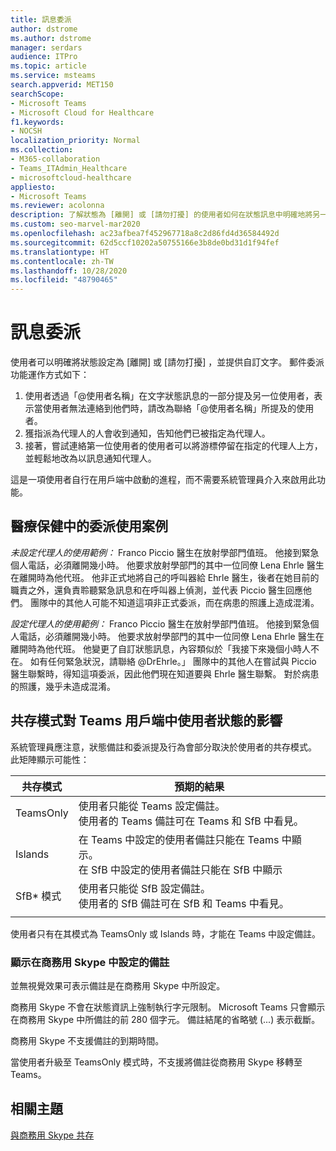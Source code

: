 ```yaml
---
title: 訊息委派
author: dstrome
ms.author: dstrome
manager: serdars
audience: ITPro
ms.topic: article
ms.service: msteams
search.appverid: MET150
searchScope:
- Microsoft Teams
- Microsoft Cloud for Healthcare
f1.keywords:
- NOCSH
localization_priority: Normal
ms.collection:
- M365-collaboration
- Teams_ITAdmin_Healthcare
- microsoftcloud-healthcare
appliesto:
- Microsoft Teams
ms.reviewer: acolonna
description: 了解狀態為 [離開] 或 [請勿打擾] 的使用者如何在狀態訊息中明確地將另一個使用者設定為代理人。
ms.custom: seo-marvel-mar2020
ms.openlocfilehash: ac23afbea7f452967718a8c2d86fd4d36584492d
ms.sourcegitcommit: 62d5ccf10202a50755166e3b8de0bd31d1f94fef
ms.translationtype: HT
ms.contentlocale: zh-TW
ms.lasthandoff: 10/28/2020
ms.locfileid: "48790465"
---
```

# <a name="message-delegation"></a>訊息委派

使用者可以明確將狀態設定為 [離開] 或 [請勿打擾] ，並提供自訂文字。 郵件委派功能運作方式如下：

1. 使用者透過「@使用者名稱」在文字狀態訊息的一部分提及另一位使用者，表示當使用者無法連絡到他們時，請改為聯絡「@使用者名稱」所提及的使用者。
2. 獲指派為代理人的人會收到通知，告知他們已被指定為代理人。
3. 接著，嘗試連絡第一位使用者的使用者可以將游標停留在指定的代理人上方，並輕鬆地改為以訊息通知代理人。  

這是一項使用者自行在用戶端中啟動的進程，而不需要系統管理員介入來啟用此功能。 

## <a name="delegation-use-scenario-in-healthcare"></a>醫療保健中的委派使用案例

*未設定代理人的使用範例：* Franco Piccio 醫生在放射學部門值班。 他接到緊急個人電話，必須離開幾小時。 他要求放射學部門的其中一位同僚 Lena Ehrle 醫生在離開時為他代班。 他非正式地將自己的呼叫器給 Ehrle 醫生，後者在她目前的職責之外，還負責聆聽緊急訊息和在呼叫器上偵測，並代表 Piccio 醫生回應他們。 團隊中的其他人可能不知道這項非正式委派，而在病患的照護上造成混淆。

*設定代理人的使用範例：* Franco Piccio 醫生在放射學部門值班。 他接到緊急個人電話，必須離開幾小時。 他要求放射學部門的其中一位同僚 Lena Ehrle 醫生在離開時為他代班。 他變更了自訂狀態訊息，內容類似於「我接下來幾個小時人不在。 如有任何緊急狀況，請聯絡 @DrEhrle。」  團隊中的其他人在嘗試與 Piccio 醫生聯繫時，得知這項委派，因此他們現在知道要與 Ehrle 醫生聯繫。 對於病患的照護，幾乎未造成混淆。

## <a name="impact-of-co-existence-modes-on-user-status-in-the-teams-client"></a>共存模式對 Teams 用戶端中使用者狀態的影響

系統管理員應注意，狀態備註和委派提及行為會部分取決於使用者的共存模式。 此矩陣顯示可能性：

|共存模式 | 預期的結果|
|---|---|
|TeamsOnly |使用者只能從 Teams 設定備註。 <br> 使用者的 Teams 備註可在 Teams 和 SfB 中看見。 |
|Islands | 在 Teams 中設定的使用者備註只能在 Teams 中顯示。 <br> 在 SfB 中設定的使用者備註只能在 SfB 中顯示 |
|SfB* 模式 | 使用者只能從 SfB 設定備註。 <br> 使用者的 SfB 備註可在 SfB 和 Teams 中看見。  |
|||

使用者只有在其模式為 TeamsOnly 或 Islands 時，才能在 Teams 中設定備註。  

### <a name="displaying-notes-set-in-skype-for-business"></a>顯示在商務用 Skype 中設定的備註
  
並無視覺效果可表示備註是在商務用 Skype 中所設定。

商務用 Skype 不會在狀態資訊上強制執行字元限制。 Microsoft Teams 只會顯示在商務用 Skype 中所備註的前 280 個字元。 備註結尾的省略號 (...) 表示截斷。
  
商務用 Skype 不支援備註的到期時間。

當使用者升級至 TeamsOnly 模式時，不支援將備註從商務用 Skype 移轉至 Teams。

## <a name="related-topics"></a>相關主題

[與商務用 Skype 共存](../../coexistence-chat-calls-presence.md)
